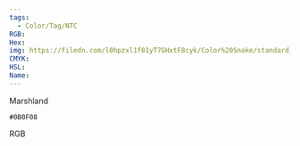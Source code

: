 ```yaml
---
tags:
  - Color/Tag/NTC
RGB:
Hex:
img: https://filedn.com/l0hpzxl1f01yT7GHxtF8cyk/Color%20Snake/standard_csv_to_svg//0B0F08.svg
CMYK:
HSL:
Name:
---
```

Marshland
```palette
#0B0F08
```
RGB
